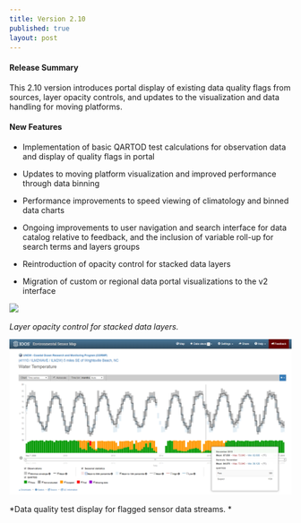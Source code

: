 ```yaml
---
title: Version 2.10
published: true
layout: post
---
```


#### Release Summary

This 2.10 version introduces portal display of existing data quality flags from sources, layer opacity controls, and updates to the visualization and data handling for moving platforms. 


#### New Features

* Implementation of basic QARTOD test calculations for observation data and display of quality flags in portal
    
* Updates to moving platform visualization and improved performance through data binning 

* Performance improvements to speed viewing of climatology and binned data charts

* Ongoing improvements to user navigation and search interface for data catalog relative to feedback, and the inclusion of variable roll-up for search terms and layers groups
 
 * Reintroduction of opacity control for stacked data layers
 
 * Migration of custom or regional data portal visualizations to the v2 interface

<img src="/assets/images/release_notes/v2.10.1.png" class="img-responsive" width="600"/>

*Layer opacity control for stacked data layers.*

<img src="/assets/images/release_notes/v.2.10.2.png
      " class="img-responsive" width="600"/>

*Data quality test display for flagged sensor data streams. *


<br>
